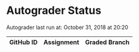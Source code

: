 # Autograder Status
Autograder last run at: October 31, 2018 at 20:20

| GitHub ID | Assignment | Graded Branch |
|-----------|------------|---------------|
